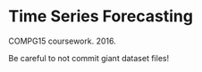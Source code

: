 Time Series Forecasting
=======================

COMPG15 coursework. 2016.

Be careful to not commit giant dataset files!

